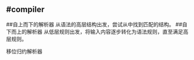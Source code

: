 #compiler
---


##自上而下的解析器
从语法的高层结构出发，尝试从中找到匹配的结构。
##自下而上的解析器
从低层规则出发，将输入内容逐步转化为语法规则，直至满足高层规则。


移位归约解析器
